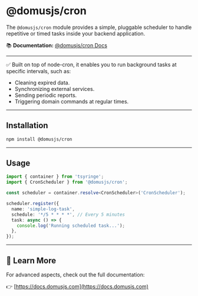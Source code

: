 # @domusjs/cron

The `@domusjs/cron` module provides a simple, pluggable scheduler to handle repetitive or timed tasks inside your backend application.

📚 **Documentation:** [@domusjs/cron Docs](https://docs.domusjs.com/modules/cron/cron-introduction/)

---

✅ Built on top of node-cron, it enables you to run background tasks at specific intervals, such as:

- Cleaning expired data.
- Synchronizing external services.
- Sending periodic reports.
- Triggering domain commands at regular times.

---

## Installation

```bash
npm install @domusjs/cron
```

---

## Usage

```ts
import { container } from 'tsyringe';
import { CronScheduler } from '@domusjs/cron';

const scheduler = container.resolve<CronScheduler>('CronScheduler');

scheduler.register({
  name: 'simple-log-task',
  schedule: '*/5 * * * *', // Every 5 minutes
  task: async () => {
    console.log('Running scheduled task...');
  },
});
```

---

## 🔗 Learn More

For advanced aspects, check out the full documentation:

👉 [https://docs.domusjs.com](https://docs.domusjs.com)
